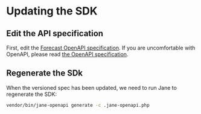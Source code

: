 # Updating the SDK

## Edit the API specification

First, edit the [Forecast OpenAPI specification](../Resources/forecast-openapi-v3.yaml).
If you are uncomfortable with OpenAPI, please read
[the OpenAPI specification](https://github.com/OAI/OpenAPI-Specification/blob/master/versions/3.0.2.md).

## Regenerate the SDk

When the versioned spec has been updated, we need to run Jane to regenerate the
SDK:

```bash
vendor/bin/jane-openapi generate -c .jane-openapi.php
```

